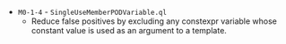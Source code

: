  - `M0-1-4` - `SingleUseMemberPODVariable.ql`
   - Reduce false positives by excluding any constexpr variable whose constant value is used as an argument to a template.